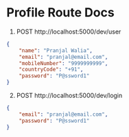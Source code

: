 # Profile Route Docs

1. POST http://localhost:5000/dev/user


```json
{
    "name": "Pranjal Walia",
    "email": "pranjal@email.com",
    "mobileNumber": "9999999999",
    "countryCode": "+91",
    "password": "P@ssword1"
}
```

2. POST http://localhost:5000/dev/login


```json
{
    "email": "pranjal@email.com",
    "password": "P@ssword1"
}
```




